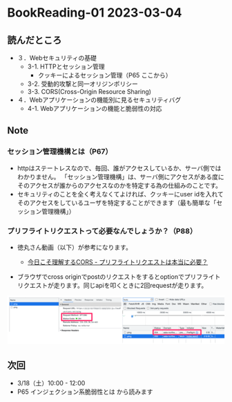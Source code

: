 # BookReading-01 2023-03-04

## 読んだところ
- ３．Webセキュリティの基礎
  - 3-1. HTTPとセッション管理
    - クッキーによるセッション管理（P65 ここから）
  - 3-2. 受動的攻撃と同一オリジンポリシー
  - 3-3. CORS(Cross-Origin Resource Sharing)
- ４．Webアプリケーションの機能別に見るセキュリティバグ
  - 4-1. Webアプリケーションの機能と脆弱性の対応

## Note

### セッション管理機構とは（P67）

- httpはステートレスなので、毎回、誰がアクセスしているか、サーバ側ではわかりません。
「セッション管理機構」は、サーバ側にアクセスがある度にそのアクセスが誰からのアクセスなのかを特定する為の仕組みのことです。
- セキュリティのことを全く考えなくてよければ、クッキーにuser idを入れてそのアクセスをしているユーザを特定することができます（最も簡単な「セッション管理機構」）

### プリフライトリクエストって必要なんでしょうか？（P88）
- 徳丸さん動画（以下）が参考になります。

  - [今日こそ理解するCORS - プリフライトリクエストは本当に必要？](https://youtu.be/yBcnonX8Eak?t=674)

- ブラウザでcross originでpostのリクエストをするとoptionでプリフライトリクエストが走ります。同じapiを叩くときに2回requestが走ります。

![](./img/2023030401.png)

## 次回
- 3/18（土）10:00 - 12:00
- P65 インジェクション系脆弱性とは から読みます

